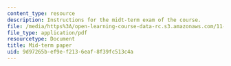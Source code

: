 ```yaml
---
content_type: resource
description: Instructions for the midt-term exam of the course.
file: /media/https%3A/open-learning-course-data-rc.s3.amazonaws.com/11-947-urbanization-and-development-spring-2009/9d97265bef9ef2136eaf8f39fc513c4a_MIT11_947s09_exam01.pdf
file_type: application/pdf
resourcetype: Document
title: Mid-term paper
uid: 9d97265b-ef9e-f213-6eaf-8f39fc513c4a
---
```

